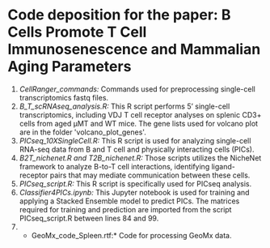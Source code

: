 # Code deposition for the paper: B Cells Promote T Cell Immunosenescence and Mammalian Aging Parameters
1. *CellRanger_commands:* Commands used for preprocessing single-cell transcriptomics fastq files.
2. *B_T_scRNAseq_analysis.R:* This R script performs 5’ single-cell transcriptomics, including VDJ T cell receptor analyses on splenic CD3+ cells from aged µMT and WT mice. The gene lists used for volcano plot are in the folder 'volcano_plot_genes'.
3. *PICseq_10XSingleCell.R:* This R script is used for analyzing single-cell RNA-seq data from B and T cell and physically interacting cells (PICs).
4. *B2T_nichenet.R and T2B_nichenet.R:* Those scripts utilizes the NicheNet framework to analyze B-to-T cell interactions, identifying ligand-receptor pairs that may mediate communication between these cells.
5. *PICseq_script.R:* This R script is specifically used for PICseq analysis.
6. *Classifier4PICs.ipynb:* This Jupyter notebook is used for training and applying a Stacked Ensemble model to predict PICs. The matrices required for training and prediction are imported from the script PICseq_script.R between lines 84 and 99.
7. * GeoMx_code_Spleen.rtf:* Code for processing GeoMx data.

